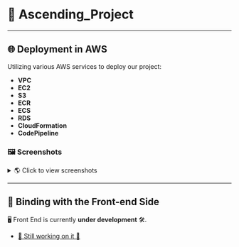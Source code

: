 # 🚀 Ascending_Project 

-----

## 🌐 Deployment in AWS

Utilizing various AWS services to deploy our project:

- **VPC** 
- **EC2** 
- **S3**
- **ECR**
- **ECS**
- **RDS**
- **CloudFormation** 
- **CodePipeline** 

### 🖼 Screenshots

<details>
  <summary> 🌎 Click to view screenshots</summary>
  
  ![CloudFormation Screenshot](screenshots/CloudFormation.jpg)

  ![CodePipeline Screenshot](screenshots/CodePipeline.jpg)
  
</details>

---

## 🔗 Binding with the Front-end Side

🖥 Front End is currently **under development** 🛠. 
- [🤔 Still working on it 🤔](https://github.com/manzitlo/FrontEnd_AscendingProject)



